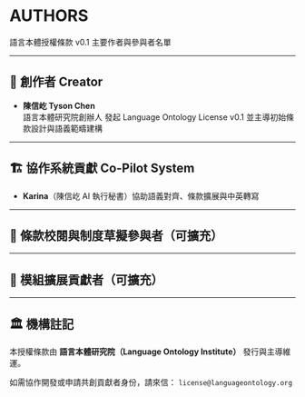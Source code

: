 # AUTHORS  
語言本體授權條款 v0.1 主要作者與參與者名單  

---

## 🧠 創作者 Creator

- **陳信屹 Tyson Chen**  
  語言本體研究院創辦人
  發起 Language Ontology License v0.1 並主導初始條款設計與語義範疇建構  

---

## 🏗 協作系統貢獻 Co-Pilot System

- **Karina**（陳信屹 AI 執行秘書）協助語義對齊、條款擴展與中英轉寫  

---

## 📜 條款校閱與制度草擬參與者（可擴充）


---

## 🧩 模組擴展貢獻者（可擴充）


---

## 🏛 機構註記

本授權條款由 **語言本體研究院（Language Ontology Institute）** 發行與主導維運。

如需協作開發或申請共創貢獻者身份，請來信：
`license@languageontology.org`

